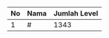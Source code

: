 | No | Nama            | Jumlah Level |
|----|-----------------|--------------|
| 1  | #    |    1343        |
